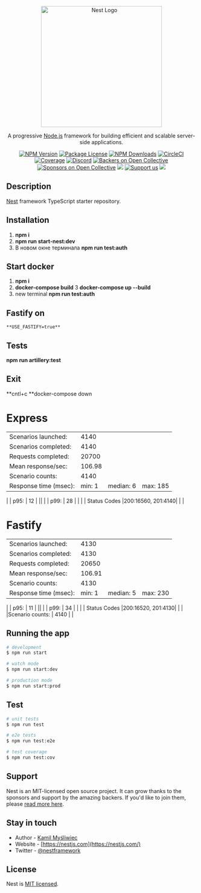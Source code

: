 <p align="center">
  <a href="http://nestjs.com/" target="blank"><img src="https://nestjs.com/img/logo_text.svg" width="320" alt="Nest Logo" /></a>
</p>

[circleci-image]: https://img.shields.io/circleci/build/github/nestjs/nest/master?token=abc123def456
[circleci-url]: https://circleci.com/gh/nestjs/nest

  <p align="center">A progressive <a href="http://nodejs.org" target="_blank">Node.js</a> framework for building efficient and scalable server-side applications.</p>
    <p align="center">
<a href="https://www.npmjs.com/~nestjscore" target="_blank"><img src="https://img.shields.io/npm/v/@nestjs/core.svg" alt="NPM Version" /></a>
<a href="https://www.npmjs.com/~nestjscore" target="_blank"><img src="https://img.shields.io/npm/l/@nestjs/core.svg" alt="Package License" /></a>
<a href="https://www.npmjs.com/~nestjscore" target="_blank"><img src="https://img.shields.io/npm/dm/@nestjs/common.svg" alt="NPM Downloads" /></a>
<a href="https://circleci.com/gh/nestjs/nest" target="_blank"><img src="https://img.shields.io/circleci/build/github/nestjs/nest/master" alt="CircleCI" /></a>
<a href="https://coveralls.io/github/nestjs/nest?branch=master" target="_blank"><img src="https://coveralls.io/repos/github/nestjs/nest/badge.svg?branch=master#9" alt="Coverage" /></a>
<a href="https://discord.gg/G7Qnnhy" target="_blank"><img src="https://img.shields.io/badge/discord-online-brightgreen.svg" alt="Discord"/></a>
<a href="https://opencollective.com/nest#backer" target="_blank"><img src="https://opencollective.com/nest/backers/badge.svg" alt="Backers on Open Collective" /></a>
<a href="https://opencollective.com/nest#sponsor" target="_blank"><img src="https://opencollective.com/nest/sponsors/badge.svg" alt="Sponsors on Open Collective" /></a>
  <a href="https://paypal.me/kamilmysliwiec" target="_blank"><img src="https://img.shields.io/badge/Donate-PayPal-ff3f59.svg"/></a>
    <a href="https://opencollective.com/nest#sponsor"  target="_blank"><img src="https://img.shields.io/badge/Support%20us-Open%20Collective-41B883.svg" alt="Support us"></a>
  <a href="https://twitter.com/nestframework" target="_blank"><img src="https://img.shields.io/twitter/follow/nestframework.svg?style=social&label=Follow"></a>
</p>
  <!--[![Backers on Open Collective](https://opencollective.com/nest/backers/badge.svg)](https://opencollective.com/nest#backer)
  [![Sponsors on Open Collective](https://opencollective.com/nest/sponsors/badge.svg)](https://opencollective.com/nest#sponsor)-->

## Description

[Nest](https://github.com/nestjs/nest) framework TypeScript starter repository.

## Installation

1. **npm i**
2. **npm run start-nest:dev**
3. В новом окне терминала **npm run test:auth**

## Start docker

1. **npm i**
2. **docker-compose build**
3  **docker-compose up --build**
4. new terminal **npm run test:auth**

##  Fastify on

    **USE_FASTIFY=true**

## Tests
**npm run artillery:test**

## Exit
**cntl+c
**docker-compose down


# Express
|                       |                  |                       |                                                                      |
|-----------------------|------------------|-----------------------|----------------------------------------------------------------------|
| Scenarios launched:   | 4140             |                  |                                                                      |
| Scenarios completed:  | 4140             |                       |                                                                      |
| Requests completed:   | 20700            |                       |                                                                      |   
| Mean response/sec:    | 106.98           |                       |                                                                      |   
| Scenario counts:      |   4140           |                       |                                                                      |   
| Response time (msec): |  min: 1          |median: 6     |   max: 185         |
| 
| p95:                  |   12          |                           ||                                                                      |
| p99:                  | 28           |                       |                                                                      |
| Status Codes          |200:16560, 201:4140|                       |                                                                      |



# Fastify
|                       |                  |                       |                                                                      |
|-----------------------|------------------|-----------------------|----------------------------------------------------------------------|
| Scenarios launched:   | 4130             |                  |                                                                      |
| Scenarios completed:  | 4130             |                       |                                                                      |
| Requests completed:   | 20650            |                       |                                                                      |   
| Mean response/sec:    | 106.91           |                       |                                                                      |   
| Scenario counts:      |  4130            |                       |                                                                      |   
| Response time (msec): |  min: 1          |median: 5     |   max: 230         |
| 
| p95:                  |   11          |                           ||                                                                      |
| p99:                  | 34           |                       |                                                                      |
| Status Codes          |200:16520, 201:4130|                       |                                                                      |
|Scenario counts:       |  4140            |                           |


## Running the app

```bash
# development
$ npm run start

# watch mode
$ npm run start:dev

# production mode
$ npm run start:prod
```

## Test

```bash
# unit tests
$ npm run test

# e2e tests
$ npm run test:e2e

# test coverage
$ npm run test:cov
```

## Support

Nest is an MIT-licensed open source project. It can grow thanks to the sponsors and support by the amazing backers. If you'd like to join them, please [read more here](https://docs.nestjs.com/support).

## Stay in touch

- Author - [Kamil Myśliwiec](https://kamilmysliwiec.com)
- Website - [https://nestjs.com](https://nestjs.com/)
- Twitter - [@nestframework](https://twitter.com/nestframework)

## License

Nest is [MIT licensed](LICENSE).

